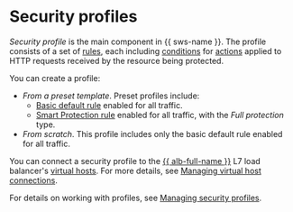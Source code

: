 # Security profiles

_Security profile_ is the main component in {{ sws-name }}. The profile consists of a set of [rules](rules.md), each including [conditions](conditions.md) for [actions](rules.md#rule-action) applied to HTTP requests received by the resource being protected.

You can create a profile:
* _From a preset template_. Preset profiles include:
   * [Basic default rule](rules.md#base-rules) enabled for all traffic.
   * [Smart Protection rule](rules.md#smart-protection-rules) enabled for all traffic, with the _Full protection_ type.
* _From scratch_. This profile includes only the basic default rule enabled for all traffic.

You can connect a security profile to the [{{ alb-full-name }}](../../application-load-balancer/) L7 load balancer's [virtual hosts](../../application-load-balancer/concepts/http-router.md#virtual-host). For more details, see [Managing virtual host connections](../operations/#hosts).

For details on working with profiles, see [Managing security profiles](../operations/#profiles).
